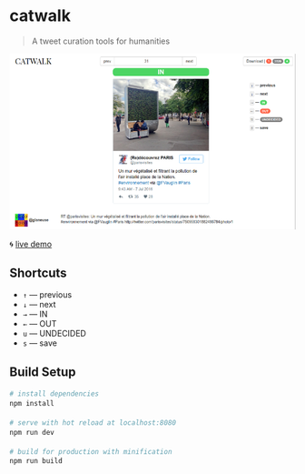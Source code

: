 # catwalk

> A tweet curation tools for humanities 

![screenshot](https://raw.githubusercontent.com/medialab/catwalk/master/static/catwalk-capture.png)

🌀 [live demo](https://medialab.github.io/catwalk)

## Shortcuts

- `↑` — previous
- `↓` — next
- `→` — IN
- `←` — OUT
- `u` — UNDECIDED
- `s` — save

## Build Setup

``` bash
# install dependencies
npm install

# serve with hot reload at localhost:8080
npm run dev

# build for production with minification
npm run build
```
